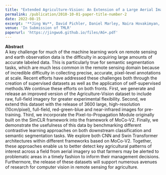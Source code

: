 ```yaml
---
title: "Extended Agriculture-Vision: An Extension of a Large Aerial Image Dataset for Agricultural Pattern Analysis"
permalink: /publication/2010-10-01-paper-title-number-2
date: 2022-08-15
excerpt: '**Jing Wu**, David Pichler, Daniel Marley, Naira Hovakimyan, Jennifer Hobbs'
venue: 'In Submission of TMLR'
paperurl: 'https://jingwu6.github.io/files/AG+.pdf'
---
```


**Abstract** \
A key challenge for much of the machine learning work on remote sensing and earth observation data is the difficulty in acquiring large amounts of accurate labeled data. This is particularly true for semantic segmentation tasks, which are much less common in the remote sensing domain because of incredible difficulty in collecting precise, accurate, pixel-level annotations at scale. Recent efforts have addressed these challenges both through the creation of supervised datasets as well as the application of self-supervised methods.We continue these efforts on both fronts. First, we generate and release an improved version of the Agriculture-Vision dataset to include raw, full-field imagery for greater experimental flexibility. Second, we extend this dataset with the release of 3600 large, high-resolution (10cm/pixel), full-field, red-green-blue and near-infrared images for pre-training. Third, we incorporate the Pixel-to-Propagation Module originally built on the SimCLR framework into the framework of MoCo-V2. Finally, we demonstrate the usefulness of this data by benchmarking different contrastive learning approaches on both downstream classification and semantic segmentation tasks. We explore both CNN and Swin Transformer architectures within different frameworks based on MoCo-V2. Together, these approaches enable us to better detect key agricultural patterns of interest across a field from aerial imagery so that farmers may be alerted to problematic areas in a timely fashion to inform their management decisions. Furthermore, the release of these datasets will support numerous avenues of research for computer vision in remote sensing for agriculture. 
